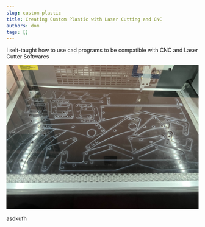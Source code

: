 ```yaml
---
slug: custom-plastic
title: Creating Custom Plastic with Laser Cutting and CNC
authors: dom
tags: []
---
```


I selt-taught how to use cad programs to be compatible with CNC and Laser Cutter Softwares

![plastic](./highstakesplrs.jpg)

<!-- truncate -->
asdkufh